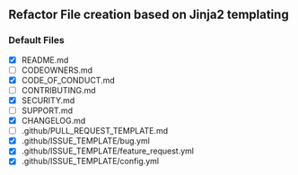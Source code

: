 ## Refactor File creation based on Jinja2 templating
### Default Files
- [X] README.md
- [ ] CODEOWNERS.md
- [X] CODE_OF_CONDUCT.md
- [ ] CONTRIBUTING.md
- [X] SECURITY.md
- [ ] SUPPORT.md
- [X] CHANGELOG.md
- [ ] .github/PULL_REQUEST_TEMPLATE.md
- [X] .github/ISSUE_TEMPLATE/bug.yml
- [X] .github/ISSUE_TEMPLATE/feature_request.yml
- [X] .github/ISSUE_TEMPLATE/config.yml